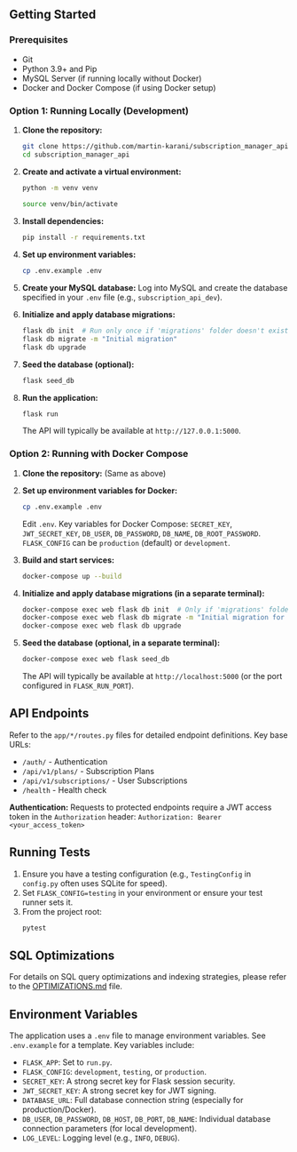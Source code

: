 
## Getting Started

### Prerequisites

*   Git
*   Python 3.9+ and Pip
*   MySQL Server (if running locally without Docker)
*   Docker and Docker Compose (if using Docker setup)

### Option 1: Running Locally (Development)

1.  **Clone the repository:**
    ```bash
    git clone https://github.com/martin-karani/subscription_manager_api.git
    cd subscription_manager_api
    ```

2.  **Create and activate a virtual environment:**
    ```bash
    python -m venv venv
   
    source venv/bin/activate
    ```

3.  **Install dependencies:**
    ```bash
    pip install -r requirements.txt
    ```
  
4.  **Set up environment variables:**
    ```bash
    cp .env.example .env
    ```

5.  **Create your MySQL database:**
    Log into MySQL and create the database specified in your `.env` file (e.g., `subscription_api_dev`).

6.  **Initialize and apply database migrations:**
    ```bash
    flask db init  # Run only once if 'migrations' folder doesn't exist
    flask db migrate -m "Initial migration"
    flask db upgrade
    ```

7.  **Seed the database (optional):**
    ```bash
    flask seed_db
    ```

8.  **Run the application:**
    ```bash
    flask run
    ```
    The API will typically be available at `http://127.0.0.1:5000`.

### Option 2: Running with Docker Compose

1.  **Clone the repository:** (Same as above)

2.  **Set up environment variables for Docker:**
    ```bash
    cp .env.example .env
    ```
    Edit `.env`. Key variables for Docker Compose: `SECRET_KEY`, `JWT_SECRET_KEY`, `DB_USER`, `DB_PASSWORD`, `DB_NAME`, `DB_ROOT_PASSWORD`.
    `FLASK_CONFIG` can be `production` (default) or `development`.

3.  **Build and start services:**
    ```bash
    docker-compose up --build
    ```

4.  **Initialize and apply database migrations (in a separate terminal):**
    ```bash
    docker-compose exec web flask db init  # Only if 'migrations' folder doesn't exist
    docker-compose exec web flask db migrate -m "Initial migration for Docker"
    docker-compose exec web flask db upgrade
    ```

5.  **Seed the database (optional, in a separate terminal):**
    ```bash
    docker-compose exec web flask seed_db
    ```
    The API will typically be available at `http://localhost:5000` (or the port configured in `FLASK_RUN_PORT`).

## API Endpoints

Refer to the `app/*/routes.py` files for detailed endpoint definitions. Key base URLs:

*   `/auth/` - Authentication
*   `/api/v1/plans/` - Subscription Plans
*   `/api/v1/subscriptions/` - User Subscriptions
*   `/health` - Health check

**Authentication:**
Requests to protected endpoints require a JWT access token in the `Authorization` header:
`Authorization: Bearer <your_access_token>`

## Running Tests

1.  Ensure you have a testing configuration (e.g., `TestingConfig` in `config.py` often uses SQLite for speed).
2.  Set `FLASK_CONFIG=testing` in your environment or ensure your test runner sets it.
3.  From the project root:
    ```bash
    pytest
    ```

## SQL Optimizations

For details on SQL query optimizations and indexing strategies, please refer to the [OPTIMIZATIONS.md](./OPTIMIZATIONS.md) file.

## Environment Variables

The application uses a `.env` file to manage environment variables. See `.env.example` for a template. Key variables include:

*   `FLASK_APP`: Set to `run.py`.
*   `FLASK_CONFIG`: `development`, `testing`, or `production`.
*   `SECRET_KEY`: A strong secret key for Flask session security.
*   `JWT_SECRET_KEY`: A strong secret key for JWT signing.
*   `DATABASE_URL`: Full database connection string (especially for production/Docker).
*   `DB_USER`, `DB_PASSWORD`, `DB_HOST`, `DB_PORT`, `DB_NAME`: Individual database connection parameters (for local development).
*   `LOG_LEVEL`: Logging level (e.g., `INFO`, `DEBUG`).


